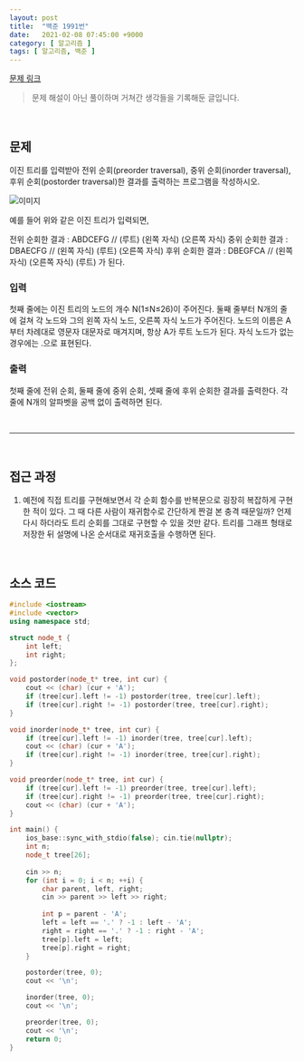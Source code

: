 ```yaml
---
layout: post
title:  "백준 1991번"
date:   2021-02-08 07:45:00 +9000
category: [ 알고리즘 ]
tags: [ 알고리즘, 백준 ]
---
```


[문제 링크](https://www.acmicpc.net/problem/1991)

> 문제 해설이 아닌 풀이하며 거쳐간 생각들을 기록해둔 글입니다.

<br>

## **문제**
이진 트리를 입력받아 전위 순회(preorder traversal), 중위 순회(inorder traversal), 후위 순회(postorder traversal)한 결과를 출력하는 프로그램을 작성하시오.

![이미지](https://www.acmicpc.net/JudgeOnline/upload/201007/trtr.png)

예를 들어 위와 같은 이진 트리가 입력되면,

전위 순회한 결과 : ABDCEFG // (루트) (왼쪽 자식) (오른쪽 자식)
중위 순회한 결과 : DBAECFG // (왼쪽 자식) (루트) (오른쪽 자식)
후위 순회한 결과 : DBEGFCA // (왼쪽 자식) (오른쪽 자식) (루트)
가 된다.

### **입력**
첫째 줄에는 이진 트리의 노드의 개수 N(1≤N≤26)이 주어진다. 둘째 줄부터 N개의 줄에 걸쳐 각 노드와 그의 왼쪽 자식 노드, 오른쪽 자식 노드가 주어진다. 노드의 이름은 A부터 차례대로 영문자 대문자로 매겨지며, 항상 A가 루트 노드가 된다. 자식 노드가 없는 경우에는 .으로 표현된다.

### **출력**
첫째 줄에 전위 순회, 둘째 줄에 중위 순회, 셋째 줄에 후위 순회한 결과를 출력한다. 각 줄에 N개의 알파벳을 공백 없이 출력하면 된다.

<br>

---

<br>

## **접근 과정**
1. 예전에 직접 트리를 구현해보면서 각 순회 함수를 반복문으로 굉장히 복잡하게 구현한 적이 있다. 그 때 다른 사람이 재귀함수로 간단하게 짠걸 본 충격 때문일까? 언제 다시 하더라도 트리 순회를 그대로 구현할 수 있을 것만 같다. 트리를 그래프 형태로 저장한 뒤 설명에 나온 순서대로 재귀호출을 수행하면 된다.

<br>

## **소스 코드**

```c++
#include <iostream>
#include <vector>
using namespace std;

struct node_t {
    int left;
    int right;
};

void postorder(node_t* tree, int cur) {
    cout << (char) (cur + 'A');
    if (tree[cur].left != -1) postorder(tree, tree[cur].left);
    if (tree[cur].right != -1) postorder(tree, tree[cur].right);
}

void inorder(node_t* tree, int cur) {
    if (tree[cur].left != -1) inorder(tree, tree[cur].left);
    cout << (char) (cur + 'A');
    if (tree[cur].right != -1) inorder(tree, tree[cur].right);
}

void preorder(node_t* tree, int cur) {
    if (tree[cur].left != -1) preorder(tree, tree[cur].left);
    if (tree[cur].right != -1) preorder(tree, tree[cur].right);
    cout << (char) (cur + 'A');
}

int main() {
    ios_base::sync_with_stdio(false); cin.tie(nullptr);
    int n;
    node_t tree[26];
    
    cin >> n;
    for (int i = 0; i < n; ++i) {
        char parent, left, right;
        cin >> parent >> left >> right;
        
        int p = parent - 'A';
        left = left == '.' ? -1 : left - 'A';
        right = right == '.' ? -1 : right - 'A';
        tree[p].left = left;
        tree[p].right = right;
    }

    postorder(tree, 0);
    cout << '\n';

    inorder(tree, 0);
    cout << '\n';

    preorder(tree, 0);
    cout << '\n';
    return 0;
}
```